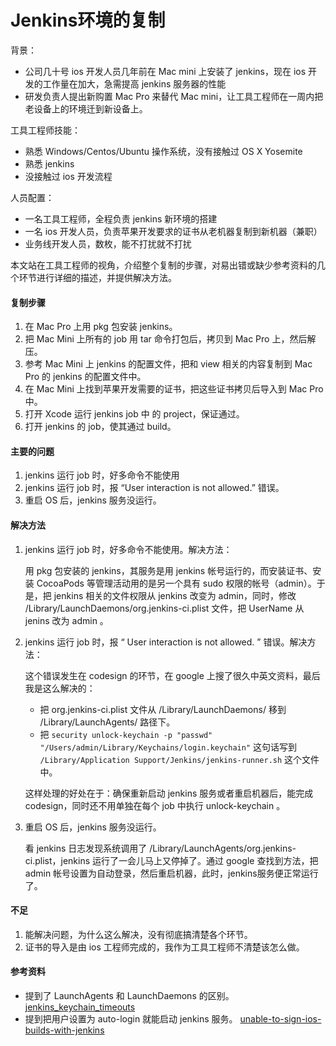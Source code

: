 Jenkins环境的复制     
===============
背景：

* 公司几十号 ios 开发人员几年前在 Mac mini 上安装了 jenkins，现在 ios 开发的工作量在加大，急需提高 jenkins 服务器的性能
* 研发负责人提出新购置 Mac Pro 来替代 Mac mini，让工具工程师在一周内把老设备上的环境迁到新设备上。

工具工程师技能：

* 熟悉 Windows/Centos/Ubuntu 操作系统，没有接触过 OS X Yosemite
* 熟悉 jenkins
* 没接触过 ios 开发流程

人员配置：

* 一名工具工程师，全程负责 jenkins 新环境的搭建
* 一名 ios 开发人员，负责苹果开发要求的证书从老机器复制到新机器（兼职）
* 业务线开发人员，数枚，能不打扰就不打扰

本文站在工具工程师的视角，介绍整个复制的步骤，对易出错或缺少参考资料的几个环节进行详细的描述，并提供解决方法。

#### 复制步骤

1. 在 Mac Pro 上用 pkg 包安装 jenkins。
2. 把 Mac Mini 上所有的 job 用 tar 命令打包后，拷贝到 Mac Pro 上，然后解压。
3. 参考 Mac Mini 上 jenkins 的配置文件，把和 view 相关的内容复制到 Mac Pro 的 jenkins 的配置文件中。
4. 在 Mac Mini 上找到苹果开发需要的证书，把这些证书拷贝后导入到 Mac Pro 中。
5. 打开 Xcode 运行 jenkins job 中 的 project，保证通过。
6. 打开 jenkins 的 job，使其通过 build。

#### 主要的问题

1. jenkins 运行 job 时，好多命令不能使用
2. jenkins 运行 job 时，报 “User interaction is not allowed.” 错误。
3. 重启 OS 后，jenkins 服务没运行。

#### 解决方法
1. jenkins 运行 job 时，好多命令不能使用。解决方法：

    用 pkg 包安装的 jenkins，其服务是用 jenkins
    帐号运行的，而安装证书、安装 CocoaPods 等管理活动用的是另一个具有 sudo 权限的帐号（admin）。于是，把 jenkins 相关的文件权限从 jenkins 改变为 admin，同时，修改 /Library/LaunchDaemons/org.jenkins-ci.plist 文件，把 UserName 从 jenins 改为 admin 。

2. jenkins 运行 job 时，报 “ User interaction is not allowed. ” 错误。解决方法：
    
    这个错误发生在 codesign 的环节，在 google 上搜了很久中英文资料，最后我是这么解决的：
    
    * 把 org.jenkins-ci.plist 文件从 /Library/LaunchDaemons/ 移到 /Library/LaunchAgents/ 路径下。
    * 把 `security unlock-keychain -p "passwd" "/Users/admin/Library/Keychains/login.keychain"` 这句话写到 `/Library/Application Support/Jenkins/jenkins-runner.sh` 这个文件中。
    
    这样处理的好处在于：确保重新启动 jenkins 服务或者重启机器后，能完成 codesign，同时还不用单独在每个 job 中执行 unlock-keychain 。

3. 重启 OS 后，jenkins 服务没运行。
    
    看 jenkins 日志发现系统调用了 /Library/LaunchAgents/org.jenkins-ci.plist，jenkins 运行了一会儿马上又停掉了。通过 google 查找到方法，把 admin 帐号设置为自动登录，然后重启机器，此时，jenkins服务便正常运行了。

#### 不足

1. 能解决问题，为什么这么解决，没有彻底搞清楚各个环节。
2. 证书的导入是由 ios 工程师完成的，我作为工具工程师不清楚该怎么做。

#### 参考资料

* 提到了 LaunchAgents 和 LaunchDaemons 的区别。
[jenkins_keychain_timeouts][jenkins_keychain_timeouts]
* 提到把用户设置为 auto-login 就能启动 jenkins 服务。
[unable-to-sign-ios-builds-with-jenkins][unable-to-sign-ios-builds-with-jenkins]

[jenkins_keychain_timeouts]: http://modeset.com/what-we-know/2013/03/11/jenkins_keychain_timeouts
[unable-to-sign-ios-builds-with-jenkins]: http://stackoverflow.com/questions/9626447/unable-to-sign-ios-builds-with-jenkins








